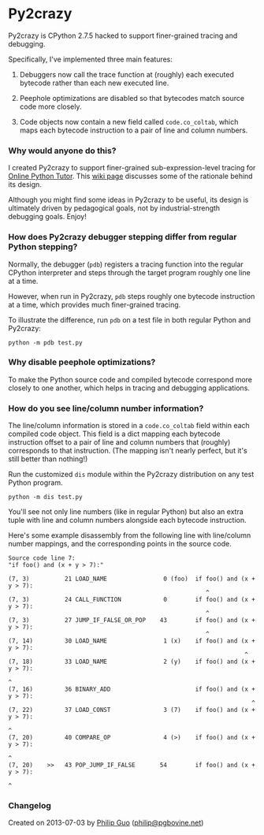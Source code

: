 Py2crazy
========

Py2crazy is CPython 2.7.5 hacked to support finer-grained tracing and
debugging.

Specifically, I've implemented three main features:

1. Debuggers now call the trace function at (roughly) each executed
bytecode rather than each new executed line.

2. Peephole optimizations are disabled so that bytecodes match source
code more closely.

3. Code objects now contain a new field called `code.co_coltab`, which
maps each bytecode instruction to a pair of line and column numbers.


### Why would anyone do this?

I created Py2crazy to support finer-grained sub-expression-level tracing
for [Online Python Tutor](http://pythontutor.com). This [wiki
page](https://github.com/pgbovine/OnlinePythonTutor/blob/master/v3/docs/project-ideas.md#hack-cpython-to-enable-sub-expression-level-tracing)
discusses some of the rationale behind its design.

Although you might find some ideas in Py2crazy to be useful, its design
is ultimately driven by pedagogical goals, not by industrial-strength
debugging goals. Enjoy!


### How does Py2crazy debugger stepping differ from regular Python stepping?

Normally, the debugger (`pdb`) registers a tracing function into the
regular CPython interpreter and steps through the target program roughly
one line at a time.

However, when run in Py2crazy, `pdb` steps roughly one bytecode
instruction at a time, which provides much finer-grained tracing.

To illustrate the difference, run `pdb` on a test file in both regular
Python and Py2crazy:

    python -m pdb test.py


### Why disable peephole optimizations?

To make the Python source code and compiled bytecode correspond more
closely to one another, which helps in tracing and debugging
applications.


### How do you see line/column number information?

The line/column information is stored in a `code.co_coltab` field within
each compiled code object. This field is a dict mapping each bytecode
instruction offset to a pair of line and column numbers that (roughly)
corresponds to that instruction. (The mapping isn't nearly perfect, but
it's still better than nothing!)

Run the customized `dis` module within the Py2crazy distribution on any
test Python program.

    python -m dis test.py

You'll see not only line numbers (like in regular Python) but also an
extra tuple with line and column numbers alongside each bytecode
instruction.

Here's some example disassembly from the following line with line/column
number mappings, and the corresponding points in the source code.

    Source code line 7:
    "if foo() and (x + y > 7):"

    (7, 3)          21 LOAD_NAME                0 (foo)  if foo() and (x + y > 7):
                                                            ^
    (7, 3)          24 CALL_FUNCTION            0        if foo() and (x + y > 7):
                                                            ^
    (7, 3)          27 JUMP_IF_FALSE_OR_POP    43        if foo() and (x + y > 7):
                                                            ^
    (7, 14)         30 LOAD_NAME                1 (x)    if foo() and (x + y > 7):
                                                                       ^
    (7, 18)         33 LOAD_NAME                2 (y)    if foo() and (x + y > 7):
                                                                           ^
    (7, 16)         36 BINARY_ADD                        if foo() and (x + y > 7):
                                                                         ^
    (7, 22)         37 LOAD_CONST               3 (7)    if foo() and (x + y > 7):
                                                                               ^
    (7, 20)         40 COMPARE_OP               4 (>)    if foo() and (x + y > 7):
                                                                             ^
    (7, 20)    >>   43 POP_JUMP_IF_FALSE       54        if foo() and (x + y > 7):
                                                                             ^


### Changelog

Created on 2013-07-03 by [Philip Guo](http://www.pgbovine.net/)
(philip@pgbovine.net)

